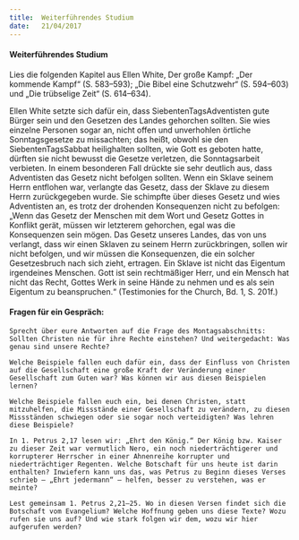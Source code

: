 ```yaml
---
title:  Weiterführendes Studium
date:   21/04/2017
---
```


#### Weiterführendes Studium 

Lies die folgenden Kapitel aus Ellen White, Der große Kampf: „Der kommende Kampf“ (S. 583–593); „Die Bibel eine Schutzwehr“ (S. 594–603) und „Die trübselige Zeit“ (S. 614–634). 

Ellen White setzte sich dafür ein, dass SiebentenTagsAdventisten gute Bürger sein und den Gesetzen des Landes gehorchen sollten. Sie wies einzelne Personen sogar an, nicht offen und unverhohlen örtliche Sonntagsgesetze zu missachten; das heißt, obwohl sie den SiebentenTagsSabbat heilighalten sollten, wie Gott es geboten hatte, dürften sie nicht bewusst die Gesetze verletzen, die Sonntagsarbeit verbieten. In einem besonderen Fall drückte sie sehr deutlich aus, dass Adventisten das Gesetz nicht befolgen sollten. Wenn ein Sklave seinem Herrn entflohen war, verlangte das Gesetz, dass der Sklave zu diesem Herrn zurückgegeben wurde. Sie schimpfte über dieses Gesetz und wies Adventisten an, es trotz der drohenden Konsequenzen nicht zu befolgen: „Wenn das Gesetz der Menschen mit dem Wort und Gesetz Gottes in Konflikt gerät, müssen wir letzterem gehorchen, egal was die Konsequenzen sein mögen. Das Gesetz unseres Landes, das von uns verlangt, dass wir einen Sklaven zu seinem Herrn zurückbringen, sollen wir nicht befolgen, und wir müssen die Konsequenzen, die ein solcher Gesetzesbruch nach sich zieht, ertragen. Ein Sklave ist nicht das Eigentum irgendeines Menschen. Gott ist sein rechtmäßiger Herr, und ein Mensch hat nicht das Recht, Gottes Werk in seine Hände zu nehmen und es als sein Eigentum zu beanspruchen.“ (Testimonies for the Church, Bd. 1, S. 201f.) 

#### Fragen für ein Gespräch: 

`Sprecht über eure Antworten auf die Frage des Montagsabschnitts: Sollten Christen nie für ihre Rechte einstehen? Und weitergedacht: Was genau sind unsere Rechte?` 

`Welche Beispiele fallen euch dafür ein, dass der Einfluss von Christen auf die Gesellschaft eine große Kraft der Veränderung einer Gesellschaft zum Guten war? Was können wir aus diesen Beispielen lernen?` 

`Welche Beispiele fallen euch ein, bei denen Christen, statt mitzuhelfen, die Missstände einer Gesellschaft zu verändern, zu diesen Missständen schwiegen oder sie sogar noch verteidigten? Was lehren diese Beispiele?` 

`In 1. Petrus 2,17 lesen wir: „Ehrt den König.“ Der König bzw. Kaiser zu dieser Zeit war vermutlich Nero, ein noch niederträchtigerer und korrupterer Herrscher in einer Ahnenreihe korrupter und niederträchtiger Regenten. Welche Botschaft für uns heute ist darin enthalten? Inwiefern kann uns das, was Petrus zu Beginn dieses Verses schrieb – „Ehrt jedermann“ – helfen, besser zu verstehen, was er meinte?` 

`Lest gemeinsam 1. Petrus 2,21–25. Wo in diesen Versen findet sich die Botschaft vom Evangelium? Welche Hoffnung geben uns diese Texte? Wozu rufen sie uns auf? Und wie stark folgen wir dem, wozu wir hier aufgerufen werden?` 
